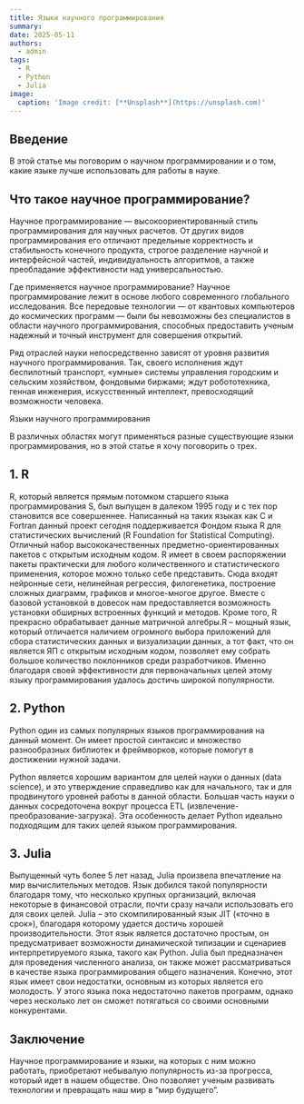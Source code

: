 ```yaml
---
title: Языки научного программирования
summary: 
date: 2025-05-11
authors:
  - admin
tags:
  - R
  - Python
  - Julia
image:
  caption: 'Image credit: [**Unsplash**](https://unsplash.com)'
---
```


## Введение

В этой статье мы поговорим о научном программировании и о том, какие языке лучше использовать для работы в науке.

## Что такое научное программирование?

Научное программирование — высокоориентированный стиль программирования для научных расчетов. От других видов программирования его отличают предельные корректность и стабильность конечного продукта, строгое разделение научной и интерфейсной частей, индивидуальность алгоритмов, а также преобладание эффективности над универсальностью.

Где применяется научное программирование?   Научное программирование лежит в основе любого современного глобального исследования. Все передовые технологии — от квантовых компьютеров до космических программ — были бы невозможны без специалистов в области научного программирования, способных предоставить ученым надежный и точный инструмент для совершения открытий.

Ряд отраслей науки непосредственно зависят от уровня развития научного программирования. Так, своего исполнения ждут беспилотный транспорт, «умные» системы управления городским и сельским хозяйством, фондовыми биржами; ждут робототехника, генная инженерия, искусственный интеллект, превосходящий возможности человека.

Языки научного программирования

В различных областях могут применяться разные существующие языки программирования, но в этой статье я хочу поговорить о трех.

## 1. R

R, который является прямым потомком старшего языка программирования S, был выпущен в далеком 1995 году и с тех пор становится все совершеннее. Написанный на таких языках как C и Fortran данный проект сегодня поддерживается Фондом языка R для статистических вычислений (R Foundation for Statistical Computing). Отличный набор высококачественных предметно-ориентированных пакетов с открытым исходным кодом. R имеет в своем распоряжении пакеты практически для любого количественного и статистического применения, которое можно только себе представить. Сюда входят нейронные сети, нелинейная регрессия, филогенетика, построение сложных диаграмм, графиков и многое-многое другое. Вместе с базовой установкой в довесок нам предоставляется возможность установки обширных встроенных функций и методов. Кроме того, R прекрасно обрабатывает данные матричной алгебры.R – мощный язык, который отличается наличием огромного выбора приложений для сбора статистических данных и визуализации данных, а тот факт, что он является ЯП с открытым исходным кодом, позволяет ему собрать большое количество поклонников среди разработчиков. Именно благодаря своей эффективности для первоначальных целей этому языку программирования удалось достичь широкой популярности.

## 2. Python

Python один из самых популярных языков программирования на данный момент. Он имеет простой синтаксис и множество разнообразных библиотек и фреймворков, которые помогут в достижении нужной задачи.

Python является хорошим вариантом для целей науки о данных (data science), и это утверждение справедливо как для начального, так и для продвинутого уровней работы в данной области. Большая часть науки о данных сосредоточена вокруг процесса ETL (извлечение-преобразование-загрузка). Эта особенность делает Python идеально подходящим для таких целей языком программирования.

## 3. Julia

Выпущенный чуть более 5 лет назад, Julia произвела впечатление на мир вычислительных методов. Язык добился такой популярности благодаря тому, что несколько крупных организаций, включая некоторые в финансовой отрасли, почти сразу начали использовать его для своих целей. Julia – это скомпилированный язык JIT («точно в срок»), благодаря которому удается достичь хорошей производительности. Этот язык является достаточно простым, он предусматривает возможности динамической типизации и сценариев интерпретируемого языка, такого как Python. Julia был предназначен для проведения численного анализа, он также может рассматриваться в качестве языка программирования общего назначения. Конечно, этот язык имеет свои недостатки, основным из которых является его молодость. У этого языка пока недостаточно пакетов программ, однако через несколько лет он сможет потягаться со своими основными конкурентами.

## Заключение

Научное программирование и языки, на которых с ним можно работать, приобретают небывалую популярность из-за прогресса, который идет в нашем обществе. Оно позволяет ученым развивать технологии и превращать наш мир в “мир будущего”.
